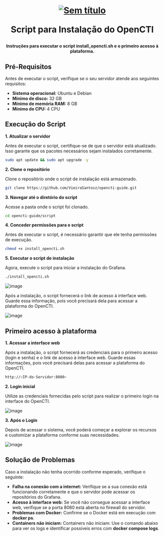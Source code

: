 <h1 align="center">

[![Sem título](https://github.com/user-attachments/assets/f74dc857-6ceb-412a-9286-3d957354ac13)](https://filigran.io/solutions/open-cti/)

Script para Instalação do OpenCTI

</h1>

<h4 align="center">

Instruções para executar o script install_opencti.sh e o primeiro acesso à plataforma. 

</h4>

## Pré-Requisitos

Antes de executar o script, verifique se o seu servidor atende aos seguintes requisitos:

- **Sistema operacional:** Ubuntu e Debian
- **Mínimo de disco:** 32 GB
- **Mínimo de memória RAM:** 8 GB
- **Mínimo de CPU:** 4 CPU


## Execução do Script
**1. Atualizar o servidor**

Antes de executar o script, certifique-se de que o servidor está atualizado. Isso garante que os pacotes necessários sejam instalados corretamente.
```bash
sudo apt update && sudo apt upgrade -y
```

**2. Clone o repositório**

Clone o repositório onde o script de instalação está armazenado.
```bash
git clone https://github.com/VieiraSantosz/opencti-guide.git
```

**3. Navegar até o diretório do script**

Acesse a pasta onde o script foi clonado.
```bash
cd opencti-guide/script
```

**4. Conceder permissões para o script**

Antes de executar o script, é necessário garantir que ele tenha permissões de execução.
```bash
chmod +x install_opencti.sh
```

**5. Executar o script de instalação**

Agora, execute o script para iniciar a instalação do Grafana.
```bash
./install_opencti.sh
```

![image](https://github.com/user-attachments/assets/591a0515-d089-4160-9973-c1244d96d68f)


Após a instalação, o script fornecerá o link de acesso à interface web. Guarde essa informação, pois você precisará dela para acessar a plataforma do OpenCTI.

![image](https://github.com/user-attachments/assets/ed710890-9ce9-432f-ba07-95325ea54f9f)




## Primeiro acesso à plataforma
**1. Acessar a interface web**

Após a instalação, o script fornecerá as credenciais para o primeiro acesso (login e senha) e o link de acesso à interface web. Guarde essas informações, pois você precisará delas para acessar a plataforma do OpenCTI.
```bash
http://<IP-do-Servidor:8080>
```

**2. Login inicial**

 Utilize as credenciais fornecidas pelo script para realizar o primeiro login na interface do OpenCTI.
 
![image](https://github.com/user-attachments/assets/2586658f-4d7b-4510-a327-93f518cefa62)


**3. Após o Login**

Depois de acessar o sistema, você poderá começar a explorar os recursos e customizar a plataforma conforme suas necessidades.

![image](https://github.com/user-attachments/assets/f3a49698-13aa-424b-ad18-68681b18a35c)


## Solução de Problemas
Caso a instalação não tenha ocorrido conforme esperado, verifique o seguinte:

- **Falha na conexão com a internet:** Verifique se a sua conexão está funcionando corretamente e que o servidor pode acessar os repositórios do Grafana.
- **Acesso à interface web:** Se você não consegue acessar a interface web, verifique se a porta 8080 está aberta no firewall do servidor.
- **Problemas com Docker:** Confirme se o Docker está em execução com **docker ps**.
- **Containers não iniciam:** Containers não iniciam: Use o comando abaixo para ver os logs e identificar possíveis erros com **docker compose logs**.
